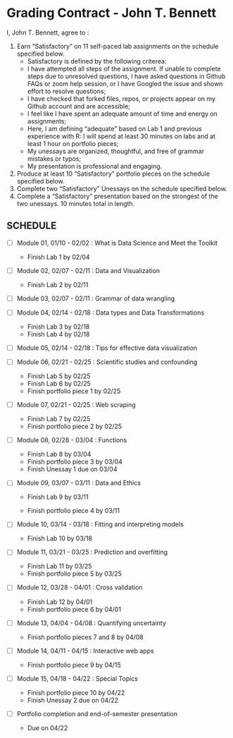 Grading Contract - John T. Bennett
================

<!-- This contract is adapted from Annie Somerville's contract https://github.com/anniehsom -->

I, John T. Bennett, agree to :

1.  Earn “Satisfactory” on 11 self-paced lab assignments on the schedule
    specified below.
    -   Satisfactory is defined by the following criterea:
    -   I have attempted all steps of the assignment. If unable to
        complete steps due to unresolved questions, I have asked
        questions in Github FAQs or zoom help session, or I have Googled
        the issue and shown effort to resolve questions;
    -   I have checked that forked files, repos, or projects appear on
        my Github account and are accessible;
    -   I feel like I have spent an adequate amount of time and energy
        on assignments;
    -   Here, I am defining “adequate” based on Lab 1 and previous experience with R: I will spend at least 30 minutes on labs and at least 1 hour on portfolio pieces;
    -   My unessays are organized, thoughtful, and free of grammar
        mistakes or typos;
    -   My presentation is professional and engaging.
2.  Produce at least 10 “Satisfactory” portfolio pieces on the schedule
    specified below.
3.  Complete two “Satisfactory” Unessays on the schedule specified
    below.
4.  Complete a “Satisfactory” presentation based on the strongest of the
    two unessays. 10 minutes total in length.

## SCHEDULE

-   [ ] Module 01, 01/10 - 02/02 : What is Data Science and Meet the
    Toolkit
    -   Finish Lab 1 by 02/04
-   [ ] Module 02, 02/07 - 02/11 : Data and Visualization
    -   Finish Lab 2 by 02/11
-   [ ] Module 03, 02/07 - 02/11 : Grammar of data wrangling

-   [ ] Module 04, 02/14 - 02/18 : Data types and Data Transformations
    -   Finish Lab 3 by 02/18
    -   Finish Lab 4 by 02/18
-   [ ] Module 05, 02/14 - 02/18 : Tips for effective data visualization

-   [ ] Module 06, 02/21 - 02/25 : Scientific studies and confounding
    -   Finish Lab 5 by 02/25
    -   Finish Lab 6 by 02/25
    -   Finish portfolio piece 1 by 02/25
   
-   [ ] Module 07, 02/21 - 02/25 : Web scraping
    -   Finish Lab 7 by 02/25
    -   Finish portfolio piece 2 by 02/25
    
-   [ ] Module 08, 02/28 - 03/04 : Functions
    -   Finish Lab 8 by 03/04
    -   Finish portfolio piece 3 by 03/04
    -   Finish Unessay 1 due on 03/04
-   [ ] Module 09, 03/07 - 03/11 : Data and Ethics
    -   Finish Lab 9 by 03/11
  
    -   Finish portfolio piece 4 by 03/11
-   [ ] Module 10, 03/14 - 03/18 : Fitting and interpreting models
    -   Finish Lab 10 by 03/18
-   [ ] Module 11, 03/21 - 03/25 : Prediction and overfitting
    -   Finish Lab 11 by 03/25
    -   Finish portfolio piece 5 by 03/25
-   [ ] Module 12, 03/28 - 04/01 : Cross validation
    -   Finish Lab 12 by 04/01
    -   Finish portfolio piece 6 by 04/01
-   [ ] Module 13, 04/04 - 04/08 : Quantifying uncertainty
    -   Finish portfolio pieces 7 and 8 by 04/08
-   [ ] Module 14, 04/11 - 04/15 : Interactive web apps
    -   Finish portfolio piece 9 by 04/15
-   [ ] Module 15, 04/18 - 04/22 : Special Topics
    -   Finish portfolio piece 10 by 04/22
    -   Finish Unessay 2 due on 04/22
-   [ ] Portfolio completion and end-of-semester presentation
    -   Due on 04/22
